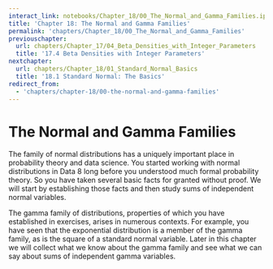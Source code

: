 ```yaml
---
interact_link: notebooks/Chapter_18/00_The_Normal_and_Gamma_Families.ipynb
title: 'Chapter 18: The Normal and Gamma Families'
permalink: 'chapters/Chapter_18/00_The_Normal_and_Gamma_Families'
previouschapter:
  url: chapters/Chapter_17/04_Beta_Densities_with_Integer_Parameters
  title: '17.4 Beta Densities with Integer Parameters'
nextchapter:
  url: chapters/Chapter_18/01_Standard_Normal_Basics
  title: '18.1 Standard Normal: The Basics'
redirect_from:
  - 'chapters/chapter-18/00-the-normal-and-gamma-families'
---
```


# The Normal and Gamma Families



The family of normal distributions has a uniquely important place in probability theory and data science. You started working with normal distributions in Data 8 long before you understood much formal probability theory. So you have taken several basic facts for granted without proof. We will start by establishing those facts and then study sums of independent normal variables.

The gamma family of distributions, properties of which you have established in exercises, arises in numerous contexts. For example, you have seen that the exponential distribution is a member of the gamma family, as is the square of a standard normal variable. Later in this chapter we will collect what we know about the gamma family and see what we can say about sums of independent gamma variables.
